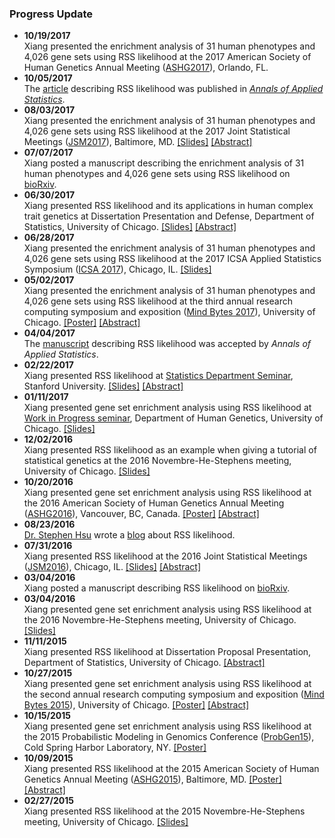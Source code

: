 ### Progress Update

- **10/19/2017**<br> Xiang presented the enrichment analysis of 31 human phenotypes and 4,026 gene sets using RSS likelihood at the 2017 American Society of Human Genetics Annual Meeting ([ASHG2017](http://www.ashg.org/2017meeting/)), Orlando, FL.
- **10/05/2017**<br> The [article](http://stephenslab.uchicago.edu/assets/papers/Zhu2017.pdf) describing RSS likelihood was published in [*Annals of Applied Statistics*](http://dx.doi.org/10.1214/17-AOAS1046).
- **08/03/2017**<br> Xiang presented the enrichment analysis of 31 human phenotypes and 4,026 gene sets using RSS likelihood at the 2017 Joint Statistical Meetings ([JSM2017](https://ww2.amstat.org/meetings/jsm/2017)), Baltimore, MD. [[Slides]](http://www.stat.uchicago.edu/~xiangzhu/JSM_20170803.pdf) [[Abstract]](https://ww2.amstat.org/meetings/jsm/2017/onlineprogram/AbstractDetails.cfm?abstractid=322545)
- **07/07/2017**<br> Xiang posted a manuscript describing the enrichment analysis of 31 human phenotypes and 4,026 gene sets using RSS likelihood on [bioRxiv](http://www.biorxiv.org/content/early/2017/07/08/160770).
- **06/30/2017**<br> Xiang presented RSS likelihood and its applications in human complex trait genetics at Dissertation Presentation and Defense, Department of Statistics, University of Chicago. [[Slides]](http://www.stat.uchicago.edu/~xiangzhu/THESIS_20170630.html) [[Abstract]](https://galton.uchicago.edu/students/seminars/2016-2017/zhu_xiang063017.pdf)
- **06/28/2017**<br> Xiang presented the enrichment analysis of 31 human phenotypes and 4,026 gene sets using RSS likelihood at the 2017 ICSA Applied Statistics Symposium ([ICSA 2017](http://bioinfo.stats.northwestern.edu/~icsa/)), Chicago, IL. [[Slides]](http://www.stat.uchicago.edu/~xiangzhu/ICSA_20170628.pdf)
- **05/02/2017**<br> Xiang presented the enrichment analysis of 31 human phenotypes and 4,026 gene sets using RSS likelihood at the third annual research computing symposium and exposition ([Mind Bytes 2017](http://mindbytes.uchicago.edu/)), University of Chicago. [[Poster]](https://mindbytes.uchicago.edu/2017/posters/04242017110702_posterzhu042417.pdf) [[Abstract]](https://mindbytes.uchicago.edu/2017/callforposters.php)
- **04/04/2017**<br> The [manuscript](https://doi.org/10.1101/042457) describing RSS likelihood was accepted by *Annals of Applied Statistics*.
- **02/22/2017**<br> Xiang presented RSS likelihood at [Statistics Department Seminar](https://statistics.stanford.edu/events/bayesian-large-scale-regression-model-genome-wide-summary-data), Stanford University. [[Slides]](http://www.stat.uchicago.edu/~xiangzhu/STANFORD_20170222.html) [[Abstract]](https://statistics.stanford.edu/sites/default/files/Feb22-2017.pdf)
- **01/11/2017**<br> Xiang presented gene set enrichment analysis using RSS likelihood at [Work in Progress seminar](http://genes.uchicago.edu/page/work-progress-series), Department of Human Genetics, University of Chicago. [[Slides]](http://www.stat.uchicago.edu/~xiangzhu/WIP_20170111.html)
- **12/02/2016**<br> Xiang presented RSS likelihood as an example when giving a tutorial of statistical genetics at the 2016 Novembre-He-Stephens meeting, University of Chicago. [[Slides]](http://www.stat.uchicago.edu/~xiangzhu/gwas_tutorial)
- **10/20/2016**<br> Xiang presented gene set enrichment analysis using RSS likelihood at the 2016 American Society of Human Genetics Annual Meeting ([ASHG2016](http://www.ashg.org/2016meeting/)), Vancouver, BC, Canada. [[Poster]](http://www.stat.uchicago.edu/~xiangzhu/ASHG_2016.pdf) [[Abstract]](https://ep70.eventpilot.us/web/page.php?page=IntHtml&project=ASHG16&id=160120613) 
- **08/23/2016**<br> [Dr. Stephen Hsu](https://vprgs.msu.edu/stephen-hsu-vice-president-research-and-graduate-studies) wrote a [blog](http://infoproc.blogspot.com/2016/08/bayesian-large-scale-multiple.html) about RSS likelihood. 
- **07/31/2016**<br> Xiang presented RSS likelihood at the 2016 Joint Statistical Meetings ([JSM2016](https://ww2.amstat.org/meetings/jsm/2016/)), Chicago, IL. [[Slides]](http://www.stat.uchicago.edu/~xiangzhu/JSM_20160731.pdf) [[Abstract]](https://ww2.amstat.org/meetings/jsm/2016/onlineprogram/AbstractDetails.cfm?abstractid=320123)
- **03/04/2016**<br> Xiang posted a manuscript describing RSS likelihood on [bioRxiv](https://doi.org/10.1101/042457). 
- **03/04/2016**<br> Xiang presented gene set enrichment analysis using RSS likelihood at the 2016 Novembre-He-Stephens meeting, University of Chicago. [[Slides]](http://www.stat.uchicago.edu/~xiangzhu/NHS_20160304.pdf)
- **11/11/2015**<br> Xiang presented RSS likelihood at Dissertation Proposal Presentation, Department of Statistics, University of Chicago. [[Abstract]](https://www.stat.uchicago.edu/students/seminars/2015-2016/zhu_xiang111115.pdf) 
- **10/27/2015**<br> Xiang presented gene set enrichment analysis using RSS likelihood at the second annual research computing symposium and exposition ([Mind Bytes 2015](http://mindbytes.uchicago.edu/)), University of Chicago. [[Poster]](http://mindbytes.uchicago.edu/2015/posters/RCC_2015.pdf) [[Abstract]](http://mindbytes.uchicago.edu/gallery_2015.php)
- **10/15/2015**<br> Xiang presented gene set enrichment analysis using RSS likelihood at the 2015 Probabilistic Modeling in Genomics Conference ([ProbGen15](https://meetings.cshl.edu/meetings.aspx?meet=probgen&year=15)), Cold Spring Harbor Laboratory, NY. [[Poster]](http://www.stat.uchicago.edu/~xiangzhu/CSHL_2015.pdf)
- **10/09/2015**<br> Xiang presented RSS likelihood at the 2015 American Society of Human Genetics Annual Meeting ([ASHG2015](http://www.ashg.org/2015meeting/)), Baltimore, MD. [[Poster]](http://www.stat.uchicago.edu/~xiangzhu/ASHG_2015.pdf) [[Abstract]](https://ep70.eventpilotadmin.com/web/page.php?page=IntHtml&project=ASHG15&id=150120723) 
- **02/27/2015**<br> Xiang presented RSS likelihood at the 2015 Novembre-He-Stephens meeting, University of Chicago. [[Slides]](http://www.stat.uchicago.edu/~xiangzhu/NHS_20150227.html)
